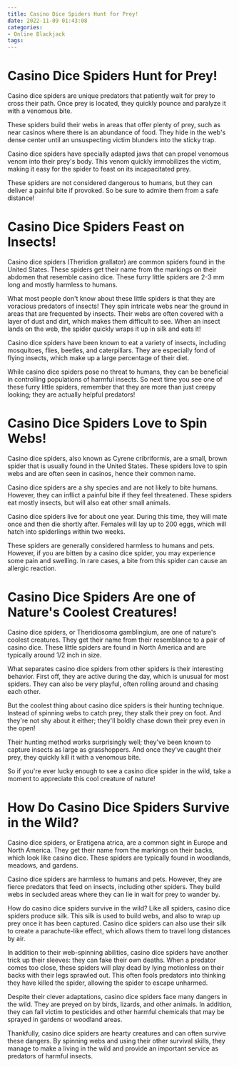 ```yaml
---
title: Casino Dice Spiders Hunt for Prey!
date: 2022-11-09 01:43:08
categories:
- Online Blackjack
tags:
---
```



#  Casino Dice Spiders Hunt for Prey!

Casino dice spiders are unique predators that patiently wait for prey to cross their path. Once prey is located, they quickly pounce and paralyze it with a venomous bite.

These spiders build their webs in areas that offer plenty of prey, such as near casinos where there is an abundance of food. They hide in the web's dense center until an unsuspecting victim blunders into the sticky trap.

Casino dice spiders have specially adapted jaws that can propel venomous venom into their prey's body. This venom quickly immobilizes the victim, making it easy for the spider to feast on its incapacitated prey.

These spiders are not considered dangerous to humans, but they can deliver a painful bite if provoked. So be sure to admire them from a safe distance!

#  Casino Dice Spiders Feast on Insects!

Casino dice spiders (Theridion grallator) are common spiders found in the United States. These spiders get their name from the markings on their abdomen that resemble casino dice. These furry little spiders are 2-3 mm long and mostly harmless to humans.

What most people don't know about these little spiders is that they are voracious predators of insects! They spin intricate webs near the ground in areas that are frequented by insects. Their webs are often covered with a layer of dust and dirt, which makes them difficult to see. When an insect lands on the web, the spider quickly wraps it up in silk and eats it!

Casino dice spiders have been known to eat a variety of insects, including mosquitoes, flies, beetles, and caterpillars. They are especially fond of flying insects, which make up a large percentage of their diet.

While casino dice spiders pose no threat to humans, they can be beneficial in controlling populations of harmful insects. So next time you see one of these furry little spiders, remember that they are more than just creepy looking; they are actually helpful predators!

#  Casino Dice Spiders Love to Spin Webs!

Casino dice spiders, also known as Cyrene cribriformis, are a small, brown spider that is usually found in the United States. These spiders love to spin webs and are often seen in casinos, hence their common name.

Casino dice spiders are a shy species and are not likely to bite humans. However, they can inflict a painful bite if they feel threatened. These spiders eat mostly insects, but will also eat other small animals.

Casino dice spiders live for about one year. During this time, they will mate once and then die shortly after. Females will lay up to 200 eggs, which will hatch into spiderlings within two weeks.

These spiders are generally considered harmless to humans and pets. However, if you are bitten by a casino dice spider, you may experience some pain and swelling. In rare cases, a bite from this spider can cause an allergic reaction.

#  Casino Dice Spiders Are one of Nature's Coolest Creatures!

Casino dice spiders, or Theridiosoma gamblingium, are one of nature's coolest creatures. They get their name from their resemblance to a pair of casino dice. These little spiders are found in North America and are typically around 1/2 inch in size.

What separates casino dice spiders from other spiders is their interesting behavior. First off, they are active during the day, which is unusual for most spiders. They can also be very playful, often rolling around and chasing each other.

But the coolest thing about casino dice spiders is their hunting technique. Instead of spinning webs to catch prey, they stalk their prey on foot. And they're not shy about it either; they'll boldly chase down their prey even in the open!

Their hunting method works surprisingly well; they've been known to capture insects as large as grasshoppers. And once they've caught their prey, they quickly kill it with a venomous bite.

So if you're ever lucky enough to see a casino dice spider in the wild, take a moment to appreciate this cool creature of nature!

#  How Do Casino Dice Spiders Survive in the Wild?

Casino dice spiders, or Eratigena atrica, are a common sight in Europe and North America. They get their name from the markings on their backs, which look like casino dice. These spiders are typically found in woodlands, meadows, and gardens.

Casino dice spiders are harmless to humans and pets. However, they are fierce predators that feed on insects, including other spiders. They build webs in secluded areas where they can lie in wait for prey to wander by.

How do casino dice spiders survive in the wild? Like all spiders, casino dice spiders produce silk. This silk is used to build webs, and also to wrap up prey once it has been captured. Casino dice spiders can also use their silk to create a parachute-like effect, which allows them to travel long distances by air.

In addition to their web-spinning abilities, casino dice spiders have another trick up their sleeves: they can fake their own deaths. When a predator comes too close, these spiders will play dead by lying motionless on their backs with their legs sprawled out. This often fools predators into thinking they have killed the spider, allowing the spider to escape unharmed.

Despite their clever adaptations, casino dice spiders face many dangers in the wild. They are preyed on by birds, lizards, and other animals. In addition, they can fall victim to pesticides and other harmful chemicals that may be sprayed in gardens or woodland areas.

Thankfully, casino dice spiders are hearty creatures and can often survive these dangers. By spinning webs and using their other survival skills, they manage to make a living in the wild and provide an important service as predators of harmful insects.